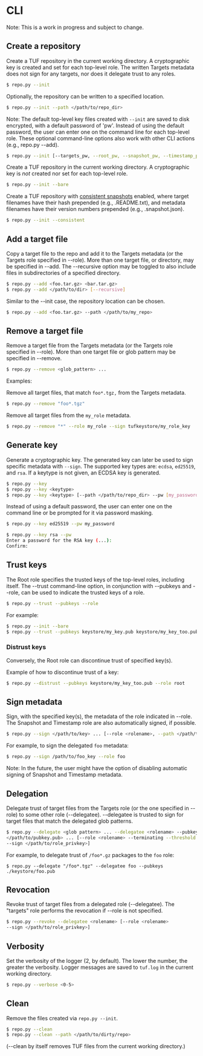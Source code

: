# CLI #

Note: This is a work in progress and subject to change.

## Create a repository ##

Create a TUF repository in the current working directory.  A cryptographic key
is created and set for each top-level role.  The written Targets metadata does
not sign for any targets, nor does it delegate trust to any roles.

```Bash
$ repo.py --init
```

Optionally, the repository can be written to a specified location.
```Bash
$ repo.py --init --path </path/to/repo_dir>
```

Note:  The default top-level key files created with `--init` are saved to disk
encrypted, with a default password of 'pw'.  Instead of using the default
password, the user can enter one on the command line for each top-level role.
These optional command-line options also work with other CLI actions (e.g.,
repo.py --add).
```Bash
$ repo.py --init [--targets_pw, --root_pw, --snapshot_pw, --timestamp_pw]
```



Create a TUF repository in the current working directory.  A cryptographic key
is *not* created nor set for each top-level role.
```Bash
$ repo.py --init --bare
```



Create a TUF repository with [consistent
snapshots](https://github.com/theupdateframework/specification/blob/master/tuf-spec.md#7-consistent-snapshots)
enabled, where target filenames have their hash prepended (e.g.,
<hash>.README.txt), and metadata filenames have their version numbers
prepended (e.g., <hash>.snapshot.json).
```Bash
$ repo.py --init --consistent
```




## Add a target file ##

Copy a target file to the repo and add it to the Targets metadata (or the
Targets role specified in --role).  More than one target file, or directory,
may be specified in --add.  The --recursive option may be toggled to also
include files in subdirectories of a specified directory.
```Bash
$ repo.py --add <foo.tar.gz> <bar.tar.gz>
$ repo.py --add </path/to/dir> [--recursive]
```

Similar to the --init case, the repository location can be chosen.
```Bash
$ repo.py --add <foo.tar.gz> --path </path/to/my_repo>
```




## Remove a target file ##

Remove a target file from the Targets metadata (or the Targets role specified
in --role).  More than one target file or glob pattern may be specified in
--remove.

```Bash
$ repo.py --remove <glob_pattern> ...
```

Examples:

Remove all target files, that match `foo*.tgz,` from the Targets metadata.
```Bash
$ repo.py --remove "foo*.tgz"
```

Remove all target files from the `my_role` metadata.
```Bash
$ repo.py --remove "*" --role my_role --sign tufkeystore/my_role_key
```


## Generate key ##
Generate a cryptographic key.  The generated key can later be used to sign
specific metadata with `--sign`.  The supported key types are: `ecdsa`,
`ed25519`, and `rsa`.  If a keytype is not given, an ECDSA key is generated.
```Bash
$ repo.py --key
$ repo.py --key <keytype>
$ repo.py --key <keytype> [--path </path/to/repo_dir> --pw [my_password], --filename <key_filename>]
```

Instead of using a default password, the user can enter one on the command
line or be prompted for it via password masking.
```Bash
$ repo.py --key ed25519 --pw my_password
```

```Bash
$ repo.py --key rsa --pw
Enter a password for the RSA key (...):
Confirm:
```



## Trust keys ##

The Root role specifies the trusted keys of the top-level roles, including
itself.  The --trust command-line option, in conjunction with --pubkeys and
--role, can be used to indicate the trusted keys of a role.

```Bash
$ repo.py --trust --pubkeys --role
```

For example:
```Bash
$ repo.py --init --bare
$ repo.py --trust --pubkeys keystore/my_key.pub keystore/my_key_too.pub --role root
```

### Distrust keys ###

Conversely, the Root role can discontinue trust of specified key(s).

Example of how to discontinue trust of a key:
```Bash
$ repo.py --distrust --pubkeys keystore/my_key_too.pub --role root
```



## Sign metadata ##
Sign, with the specified key(s), the metadata of the role indicated in --role.
The Snapshot and Timestamp role are also automatically signed, if possible.
```Bash
$ repo.py --sign </path/to/key> ... [--role <rolename>, --path </path/to/repo>]
```

For example, to sign the delegated `foo` metadata:
```Bash
$ repo.py --sign /path/to/foo_key --role foo
```

Note: In the future, the user might have the option of disabling automatic
signing of Snapshot and Timestamp metadata.



## Delegation ##

Delegate trust of target files from the Targets role (or the one specified
in --role) to some other role (--delegatee).  --delegatee is trusted to
sign for target files that match the delegated glob patterns.

```Bash
$ repo.py --delegate <glob pattern> ... --delegatee <rolename> --pubkeys
</path/to/pubkey.pub> ... [--role <rolename> --terminating --threshold <X>
--sign </path/to/role_privkey>]
```

For example, to delegate trust of `/foo*.gz` packages to the `foo` role:

```
$ repo.py --delegate "/foo*.tgz" --delegatee foo --pubkeys ./keystore/foo.pub
```



## Revocation ##

Revoke trust of target files from a delegated role (--delegatee).  The
"targets" role performs the revocation if --role is not specified.
```Bash
$ repo.py --revoke --delegatee <rolename> [--role <rolename>
--sign </path/to/role_privkey>]
```



## Verbosity ##

Set the verbosity of the logger (2, by default).  The lower the number, the
greater the verbosity.  Logger messages are saved to `tuf.log` in the current
working directory.
```Bash
$ repo.py --verbose <0-5>
```



## Clean ##

Remove the files created via `repo.py --init`.
```Bash
$ repo.py --clean
$ repo.py --clean --path </path/to/dirty/repo>
```
(--clean by itself removes TUF files from the current working directory.)
